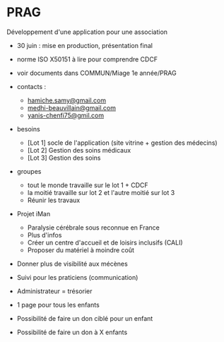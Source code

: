 # PRAG
Développement d'une application pour une association

+ 30 juin : mise en production, présentation final

+ norme ISO X50151 à lire pour comprendre CDCF

+ voir documents dans COMMUN/Miage 1e année/PRAG

+ contacts :

  + hamiche.samy@gmail.com
  + medhi-beauvillain@gmail.com
  + yanis-chenfi75@gmil.com

+ besoins
  + [Lot 1] socle de l'application (site vitrine + gestion des médecins)
  + [Lot 2] Gestion des soins médicaux
  + [Lot 3] Gestion des soins

+ groupes
  + tout le monde travaille sur le lot 1 + CDCF
  + la moitié travaille sur lot 2 et l'autre moitié sur lot 3
  + Réunir les travaux

+ Projet iMan
  + Paralysie cérébrale sous reconnue en France
  + Plus d'infos
  + Créer un centre d'accueil et de loisirs inclusifs (CALI)
  + Proposer du matériel à moindre coût

+ Donner plus de visibilité aux mécènes
+ Suivi pour les praticiens (communication)
+ Administrateur = trésorier
+ 1 page pour tous les enfants

+ Possibilité de faire un don ciblé pour un enfant
+ Possibilité de faire un don à X enfants
